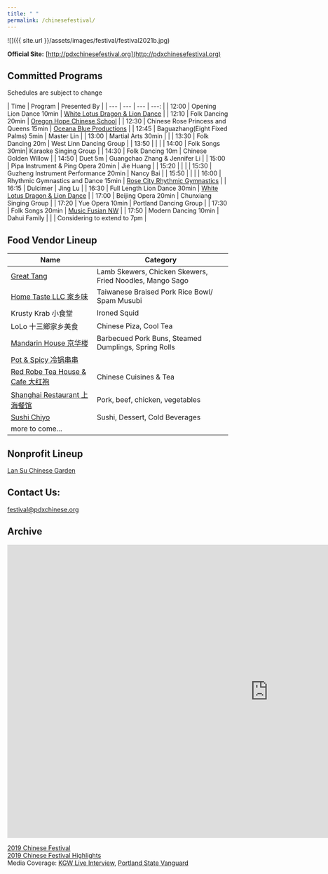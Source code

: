 ```yaml
---
title: " "
permalink: /chinesefestival/
---
```


![]({{ site.url }}/assets/images/festival/festival2021b.jpg)

**Official Site:** [http://pdxchinesefestival.org](http://pdxchinesefestival.org)

## Committed Programs  
Schedules are subject to change  

| Time | Program | Presented By |
| --- | --- | --- | ---: |
| 12:00 | Opening Lion Dance 10min | [White Lotus Dragon & Lion Dance](https://www.whitelotusliondance.com/) |
| 12:10 | Folk Dancing 20min | [Oregon Hope Chinese School](http://www.oregon-hope.org) |
| 12:30 | Chinese Rose Princess and Queens 15min | [Oceana Blue Productions](http://oceanablueusa.com/) |
| 12:45 | Baguazhang(Eight Fixed Palms) 5min | Master Lin |
| 13:00 | Martial Arts 30min | |
| 13:30 | Folk Dancing 20m | West Linn Dancing Group |
| 13:50 | | |
| 14:00 | Folk Songs 30min| Karaoke Singing Group |
| 14:30 | Folk Dancing 10m | Chinese Golden Willow |
| 14:50 | Duet 5m | Guangchao Zhang & Jennifer Li |
| 15:00 | Pipa Instrument & Ping Opera 20min | Jie Huang |
| 15:20 | | |
| 15:30 | Guzheng Instrument Performance 20min | Nancy Bai |
| 15:50 | | |
| 16:00 | Rhythmic Gymnastics and Dance 15min | [Rose City Rhythmic Gymnastics](https://www.rosecityrhythmic.com/) |
| 16:15 | Dulcimer | Jing Lu |
| 16:30 | Full Length Lion Dance 30min | [White Lotus Dragon & Lion Dance](https://www.whitelotusliondance.com/) |
| 17:00 | Beijing Opera 20min | Chunxiang Singing Group |
| 17:20 | Yue Opera 10min | Portland Dancing Group |
| 17:30 | Folk Songs 20min | [Music Fusian NW](https://www.facebook.com/musicfusiannw/) |
| 17:50 | Modern Dancing 10min | Dahui Family |
| | Considering to extend to 7pm |

## Food Vendor Lineup

| Name | Category |
| --- | --- |
| [Great Tang](http://greattang.gt/) | Lamb Skewers, Chicken Skewers, Fried Noodles, Mango Sago |
| [Home Taste LLC 家乡味](http://www.hometaste.org/) | Taiwanese Braised Pork Rice Bowl/ Spam Musubi |
| Krusty Krab 小食堂 | Ironed Squid |
| LoLo 十三鄉家乡美食 | Chinese Piza, Cool Tea |
| [Mandarin House 京华楼](https://www.mandarinhouse97204.com/) | Barbecued Pork Buns, Steamed Dumplings, Spring Rolls |
| [Pot & Spicy 冷锅串串](https://potspicytogo.com/) | |
| [Red Robe Tea House & Cafe 大红袍](http://redrobeteahouse.com/)| Chinese Cuisines & Tea |
| [Shanghai Restaurant 上海餐馆](http://www.shfood.us/) | Pork, beef, chicken, vegetables |
| [Sushi Chiyo](https://www.sushichiyo.com/sushi-restaurant-beaverton) | Sushi, Dessert, Cold Beverages |
| more to come... | |


## Nonprofit Lineup

[Lan Su Chinese Garden](https://lansugarden.org/)  

## Contact Us:

[festival@pdxchinese.org](mailto:festival@pdxchinese.org)  

## Archive

<iframe width="1189" height="669" src="https://www.youtube.com/embed/hOMUih0WrLQ" frameborder="0" allow="accelerometer; autoplay; encrypted-media; gyroscope; picture-in-picture" allowfullscreen></iframe>

[2019 Chinese Festival](http://pdxchinese.org/chinesefestival/chinesefestival_2019/)  
[2019 Chinese Festival Highlights](http://pdxchinese.org/chinese-festival-2019/)  
Media Coverage: [KGW Live Interview](https://www.kgw.com/video/life/first-ever-pdx-chinese-festival-on-the-square/283-21872975-6fee-4122-83d1-a83449b083f5), [Portland State Vanguard](https://psuvanguard.com/oregon-chinese-coalition-hosts-chinese-festival/)
